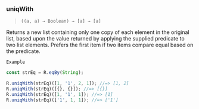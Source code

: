 ### uniqWith

> `((a, a) → Boolean) → [a] → [a]`

Returns a new list containing only one copy of each element in the original list, based upon the value returned by applying the supplied predicate to two list elements. Prefers the first item if two items compare equal based on the predicate.

`Example`

```js
const strEq = R.eqBy(String);

R.uniqWith(strEq)([1, '1', 2, 1]); //=> [1, 2]
R.uniqWith(strEq)([{}, {}]); //=> [{}]
R.uniqWith(strEq)([1, '1', 1]); //=> [1]
R.uniqWith(strEq)(['1', 1, 1]); //=> ['1']
```
